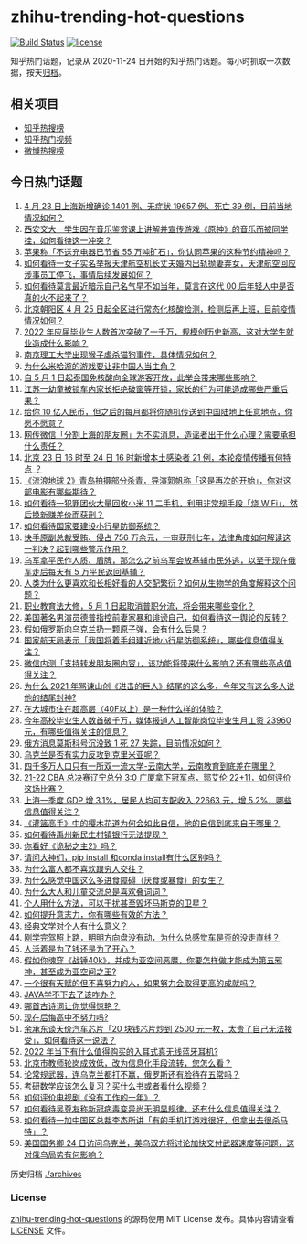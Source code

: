 # zhihu-trending-hot-questions

[![Build Status](https://github.com/justjavac/zhihu-trending-hot-questions/workflows/ci/badge.svg?branch=master)](https://github.com/justjavac/zhihu-trending-hot-questions/actions)
[![license](https://img.shields.io/github/license/justjavac/zhihu-trending-hot-questions)](https://github.com/justjavac/zhihu-trending-hot-questions/blob/master/LICENSE)

知乎热门话题，记录从 2020-11-24 日开始的知乎热门话题。每小时抓取一次数据，按天[归档](./archives)。

## 相关项目

- [知乎热搜榜](https://github.com/justjavac/zhihu-trending-top-search)
- [知乎热门视频](https://github.com/justjavac/zhihu-trending-hot-video)
- [微博热搜榜](https://github.com/justjavac/weibo-trending-hot-search)

## 今日热门话题

<!-- BEGIN -->
<!-- 最后更新时间 Mon Apr 25 2022 04:21:26 GMT+0800 (China Standard Time) -->

1. [4 月 23 日上海新增确诊 1401 例、无症状 19657 例、死亡 39 例，目前当地情况如何？](https://www.zhihu.com/question/529702303)
1. [西安交大一学生因在音乐鉴赏课上讲解并宣传游戏《原神》的音乐而被同学挂，如何看待这一冲突？](https://www.zhihu.com/question/529367134)
1. [苹果称「不送充电器已节省 55 万吨矿石」，你认同苹果的这种节约精神吗？](https://www.zhihu.com/question/529769958)
1. [如何看待一女子实名举报天津航空机长丈夫婚内出轨抛妻弃女，天津航空回应涉事员工停飞，事情后续发展如何？](https://www.zhihu.com/question/529655507)
1. [如何看待莫言最近暗示自己名气早不如当年，莫言在这代 00 后年轻人中是否真的火不起来了？](https://www.zhihu.com/question/529655586)
1. [北京朝阳区 4 月 25 日起全区进行常态化核酸检测，检测后再上班，目前疫情情况如何？](https://www.zhihu.com/question/529779159)
1. [2022 年应届毕业生人数首次突破了一千万，规模创历史新高，这对大学生就业造成什么影响？](https://www.zhihu.com/question/529634506)
1. [南京理工大学出现猴子虐杀猫狗事件，具体情况如何？](https://www.zhihu.com/question/529664387)
1. [为什么米哈游的游戏要让非中国人当主角？](https://www.zhihu.com/question/529372358)
1. [自 5 月 1 日起泰国免核酸向全球游客开放，此举会带来哪些影响？](https://www.zhihu.com/question/529777522)
1. [江苏一幼童被锁车内家长拒绝破窗等开锁，家长的行为可能造成哪些严重后果？](https://www.zhihu.com/question/529745813)
1. [给你 10 亿人民币，但之后的每月都将你随机传送到中国陆地上任意地点，你愿不愿意？](https://www.zhihu.com/question/454152922)
1. [网传微信「分割上海的朋友圈」为不实消息，造谣者出于什么心理？需要承担什么责任？](https://www.zhihu.com/question/529581672)
1. [北京 23 日 16 时至 24 日 16 时新增本土感染者 21 例，本轮疫情传播有何特点 ？](https://www.zhihu.com/question/529769030)
1. [《流浪地球 2》青岛拍摄部分杀青，导演郭帆称「这是再次的开始」，你对这部电影有哪些期待？](https://www.zhihu.com/question/528659013)
1. [如何看待一犯罪团伙大量回收小米 11 二手机，利用非常规手段「烧 WiFi」，然后换新赚差价而获刑？](https://www.zhihu.com/question/529778635)
1. [如何看待国家要建设小行星防御系统？](https://www.zhihu.com/question/456436648)
1. [快手原副总裁受贿、侵占 756 万余元，一审获刑七年，法律角度如何解读这一判决？起到哪些警示作用？](https://www.zhihu.com/question/529554970)
1. [乌军拿平民作人质、盾牌，那怎么之前乌军会放基辅市民外逃，以至于现在俄军走后每天有 5 万平民返回基辅？](https://www.zhihu.com/question/528843840)
1. [人类为什么更喜欢和长相好看的人交配繁衍？如何从生物学的角度解释这个问题？](https://www.zhihu.com/question/360510087)
1. [职业教育法大修，5 月 1 日起取消普职分流，将会带来哪些变化？](https://www.zhihu.com/question/529272831)
1. [美国著名男演员德普指控前妻家暴和诽谤自己，如何看待这一舆论的反转？](https://www.zhihu.com/question/529181534)
1. [假如俄罗斯向乌克兰扔一颗原子弹，会有什么后果？](https://www.zhihu.com/question/529560936)
1. [国家航天局表示「我国将着手组建近地小行星防御系统」，哪些信息值得关注？](https://www.zhihu.com/question/529739194)
1. [微信内测「支持转发朋友圈内容」，该功能将带来什么影响？还有哪些亮点值得关注？](https://www.zhihu.com/question/529711228)
1. [为什么 2021 年骂谏山创《进击的巨人》结尾的这么多，今年又有这么多人说他的结尾封神?](https://www.zhihu.com/question/523320952)
1. [在大城市住在超高层（40F以上）是一种什么样的体验？](https://www.zhihu.com/question/397968763)
1. [今年高校毕业生人数首破千万，媒体报道人工智能岗位毕业生月工资 23960 元，有哪些值得关注的信息？](https://www.zhihu.com/question/529609927)
1. [俄方消息莫斯科号沉没致 1 死 27 失踪，目前情况如何？](https://www.zhihu.com/question/529543764)
1. [乌克兰是否有实力反攻到克里米亚呢？](https://www.zhihu.com/question/524170463)
1. [四千多万人口只有一所双一流大学-云南大学，云南教育到底差在哪里？](https://www.zhihu.com/question/529386521)
1. [21-22 CBA 总决赛辽宁总分 3:0 广厦拿下冠军点，郭艾伦 22+11，如何评价这场比赛？](https://www.zhihu.com/question/529794212)
1. [上海一季度 GDP 增 3.1%，居民人均可支配收入 22663 元，增 5.2%，哪些信息值得关注？](https://www.zhihu.com/question/529710913)
1. [《灌篮高手》中的樱木花道为何会如此自信，他的自信到底来自于哪里？](https://www.zhihu.com/question/29929620)
1. [如何看待禹州新民生村镇银行无法提现？](https://www.zhihu.com/question/529129103)
1. [你看好《诡秘之主2》吗？](https://www.zhihu.com/question/528161576)
1. [请问大神们，pip install 和conda install有什么区别吗？](https://www.zhihu.com/question/395145313)
1. [为什么富人都不喜欢跟穷人交往？](https://www.zhihu.com/question/523295546)
1. [为什么感觉中国这么多进食障碍（厌食或暴食）的女生？](https://www.zhihu.com/question/402941370)
1. [为什么大人和儿童交流总是喜欢叠词词？](https://www.zhihu.com/question/472013799)
1. [个人用什么方法，可以干扰甚至毁坏马斯克的卫星？](https://www.zhihu.com/question/529710431)
1. [如何提升意志力，你有哪些有效的方法？](https://www.zhihu.com/question/529103221)
1. [经典文学对个人有什么意义？](https://www.zhihu.com/question/263996530)
1. [刚学完驾照上路，明明方向盘没有动，为什么总感觉车是歪的没走直线？](https://www.zhihu.com/question/520887692)
1. [人活着是为了钱还是为了开心？](https://www.zhihu.com/question/529201202)
1. [假如你魂穿《战锤40k》，并成为亚空间恶魔，你要怎样做才能成为第五邪神，甚至成为亚空间之王?](https://www.zhihu.com/question/529090012)
1. [一个很有天赋的但不喜努力的人，如果努力会取得更高的成就吗？](https://www.zhihu.com/question/529456951)
1. [JAVA学不下去了该咋办？](https://www.zhihu.com/question/486951685)
1. [哪首古诗词让你觉得惊艳？](https://www.zhihu.com/question/493755508)
1. [现在后悔高中不努力吗?](https://www.zhihu.com/question/529738967)
1. [余承东谈天价汽车芯片「20 块钱芯片炒到 2500 元一枚，太贵了自己无法接受」，如何看待这一说法？](https://www.zhihu.com/question/528985468)
1. [2022 年当下有什么值得购买的入耳式真无线蓝牙耳机?](https://www.zhihu.com/question/511790364)
1. [北京市教师轮岗成效低，改为信息化手段流转，您怎么看？](https://www.zhihu.com/question/520747377)
1. [论常规武器，连乌克兰都打不赢，俄罗斯还有脸待在五常吗？](https://www.zhihu.com/question/529484755)
1. [考研数学应该怎么复习？买什么书或者看什么视频？](https://www.zhihu.com/question/312617320)
1. [如何评价电视剧《没有工作的一年》？](https://www.zhihu.com/question/527234164)
1. [如何看待吴尊友称新冠病毒变异尚无明显规律，还有什么信息值得关注？](https://www.zhihu.com/question/529058862)
1. [如何看待一加中国区总裁李杰所讲「有的手机打游戏很好，但拿出去很杀马特」？](https://www.zhihu.com/question/529342812)
1. [美国国务卿 24 日访问乌克兰，美乌双方将讨论加快交付武器速度等问题，这对俄乌局势有何影响？](https://www.zhihu.com/question/529772128)

<!-- END -->

历史归档 [./archives](./archives)

### License

[zhihu-trending-hot-questions](https://github.com/justjavac/zhihu-trending-hot-questions)
的源码使用 MIT License 发布。具体内容请查看 [LICENSE](./LICENSE) 文件。
